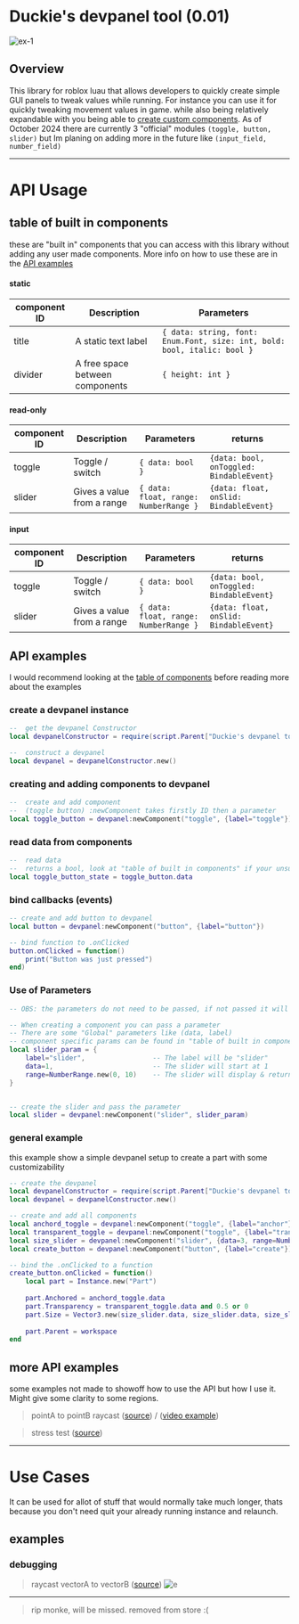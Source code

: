 # Duckie's devpanel tool (0.01)
![ex-1](videos/ex-1.gif)

## Overview
This library for roblox luau that allows developers to quickly create simple GUI panels to tweak values 
while running. For instance you can use it for quickly tweaking movement values in game.
while also being relatively expandable with you being able to [create custom components](docs/component-creation.md). As of October 2024 
there are currently 3 "official" modules `(toggle, button, slider)` but 
Im planing on adding more in the future like `(input_field, number_field)`
***
# API Usage

## table of built in components
these are "built in" components that you can access with this library without adding 
any user made components. More info on how to use these are in the [API examples](#api-examples)

#### static
| component ID | Description                     | Parameters                                                               |
| ------------ | ------------------------------- | ------------------------------------------------------------------------ |
| title        | A static text label             | `{ data: string, font: Enum.Font, size: int, bold: bool, italic: bool }` |
| divider      | A free space between components | `{ height: int }`                                                        |

#### read-only
| component ID | Description                | Parameters                            | returns                                  |
| ------------ | -------------------------- | ------------------------------------- | ---------------------------------------- |
| toggle       | Toggle / switch            | `{ data: bool }`                      | `{data: bool, onToggled: BindableEvent}` |
| slider       | Gives a value from a range | `{ data: float, range: NumberRange }` | `{data: float, onSlid: BindableEvent}`   |

#### input
| component ID | Description                | Parameters                            | returns                                  |
| ------------ | -------------------------- | ------------------------------------- | ---------------------------------------- |
| toggle       | Toggle / switch            | `{ data: bool }`                      | `{data: bool, onToggled: BindableEvent}` |
| slider       | Gives a value from a range | `{ data: float, range: NumberRange }` | `{data: float, onSlid: BindableEvent}`   |


## API examples
I would recommend looking at the [table of components](#table-of-built-in-components) before reading more about the examples

### create a devpanel instance
```lua
--  get the devpanel Constructor
local devpanelConstructor = require(script.Parent["Duckie's devpanel tool"].devpanel)

--  construct a devpanel 
local devpanel = devpanelConstructor.new()
```
### creating and adding components to devpanel
```lua
--  create and add component
--  (toggle button) :newComponent takes firstly ID then a parameter
local toggle_button = devpanel:newComponent("toggle", {label="toggle"})
```
### read data from components
```lua
--  read data
--  returns a bool, look at "table of built in components" if your unsure of what it returns
local toggle_button_state = toggle_button.data
```

### bind callbacks (events)
```lua
-- create and add button to devpanel
local button = devpanel:newComponent("button", {label="button"})

-- bind function to .onClicked
button.onClicked = function()
    print("Button was just pressed")
end)
```

### Use of Parameters
```lua
-- OBS: the parameters do not need to be passed, if not passed it will default to another value

-- When creating a component you can pass a parameter
-- There are some "Global" parameters like (data, label)
-- component specific params can be found in "table of built in components"
local slider_param = {
    label="slider",                 -- The label will be "slider"
    data=1,                         -- The slider will start at 1
    range=NumberRange.new(0, 10)    -- The slider will display & return a value between (0 - 10)
}


-- create the slider and pass the parameter
local slider = devpanel:newComponent("slider", slider_param)
```

### general example
this example show a simple devpanel setup to create a part with some customizability
```lua
-- create the devpanel
local devpanelConstructor = require(script.Parent["Duckie's devpanel tool"].devpanel)
local devpanel = devpanelConstructor.new()

-- create and add all components
local anchord_toggle = devpanel:newComponent("toggle", {label="anchor"})
local transparent_toggle = devpanel:newComponent("toggle", {label="transp"})
local size_slider = devpanel:newComponent("slider", {data=3, range=NumberRange.new(0, 10)})
local create_button = devpanel:newComponent("button", {label="create"})

-- bind the .onClicked to a function
create_button.onClicked = function()
	local part = Instance.new("Part")
	
	part.Anchored = anchord_toggle.data
	part.Transparency = transparent_toggle.data and 0.5 or 0
	part.Size = Vector3.new(size_slider.data, size_slider.data, size_slider.data)
	
	part.Parent = workspace
end

```

## more API examples

some examples not made to showoff how to use the API but how I use it. Might give some
clarity to some regions.

>pointA to pointB raycast ([source](src/ex-1.lua)) /
([video example](#debugging))


>stress test ([source](src/stress-test.1.lua))


***

# Use Cases

It can be used for allot of stuff that would normally take much longer, thats because
you don't need quit your already running instance and relaunch. 

## examples

### debugging

> raycast vectorA to vectorB ([source](src/ex-1.lua))
![e](videos/dbug.ex-1.gif)

***

> rip monke, will be missed. removed from store :(
